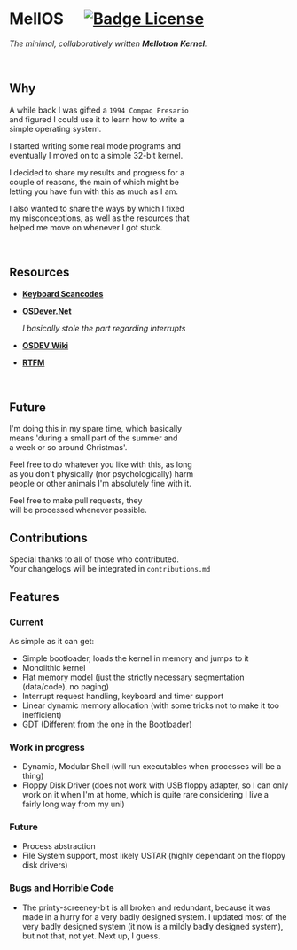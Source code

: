 
# MellOS    [![Badge License]][License]

*The minimal, collaboratively written **Mellotron Kernel**.*

<br>

## Why

A while back I was gifted a `1994 Compaq Presario` <br>
and figured I could use it to learn how to write a <br>
simple operating system.

I started writing some real mode programs and <br>
eventually I moved on to a simple 32-bit kernel. 

I decided to share my results and progress for a <br>
couple of reasons, the main of which might be <br>
letting you have fun with this as much as I am.

I also wanted to share the ways by which I fixed <br>
my misconceptions, as well as the resources that <br>
helped me move on whenever I got stuck.

<br>

## Resources

- **[Keyboard Scancodes]**

- **[OSDever.Net]**

    *I basically stole the part regarding interrupts*

- **[OSDEV Wiki]**

- **[RTFM]**

<br>

## Future

I'm doing this in my spare time, which basically <br>
means 'during a small part of the summer and <br>
a week or so around Christmas'.

Feel free to do whatever you like with this, as long <br>
as you don't physically (nor psychologically) harm <br>
people or other animals I'm absolutely fine with it.

Feel free to make pull requests, they <br> 
will be processed whenever possible.

## Contributions

Special thanks to all of those who contributed. <br>
Your changelogs will be integrated in `contributions.md`

## Features
### Current
As simple as it can get:

- Simple bootloader, loads the kernel in memory and jumps to it
- Monolithic kernel
- Flat memory model (just the strictly necessary segmentation (data/code), no paging)
- Interrupt request handling, keyboard and timer support
- Linear dynamic memory allocation (with some tricks not to make it too inefficient)
- GDT (Different from the one in the Bootloader)


### Work in progress
- Dynamic, Modular Shell (will run executables when processes will be a thing)
- Floppy Disk Driver (does not work with USB floppy adapter, so I can only work on it when I'm at home, which is quite rare considering I live a fairly long way from my uni)

### Future
- Process abstraction
- File System support, most likely USTAR (highly dependant on the floppy disk drivers)

### Bugs and Horrible Code
- The printy-screeney-bit is all broken and redundant, because it was made in a hurry for a very badly designed system. I updated most of the very badly designed system (it now is a mildly badly designed system), but not that, not yet. Next up, I guess.



<!----------------------------------------------------------------------------->

[Keyboard Scancodes]: https://www.win.tue.nl/~aeb/linux/kbd/scancodes-1.html
[OSDever.Net]: http://www.osdever.net/tutorials/
[OSDEV Wiki]: https://wiki.osdev.org/Main_Page
[RTFM]: https://software.intel.com/content/www/us/en/develop/download/intel-64-and-ia-32-architectures-sdm-combined-volumes-3a-3b-3c-and-3d-system-programming-guide.html

[License]: #

[Badge License]: https://img.shields.io/badge/License-Unknown-808080.svg?style=for-the-badge